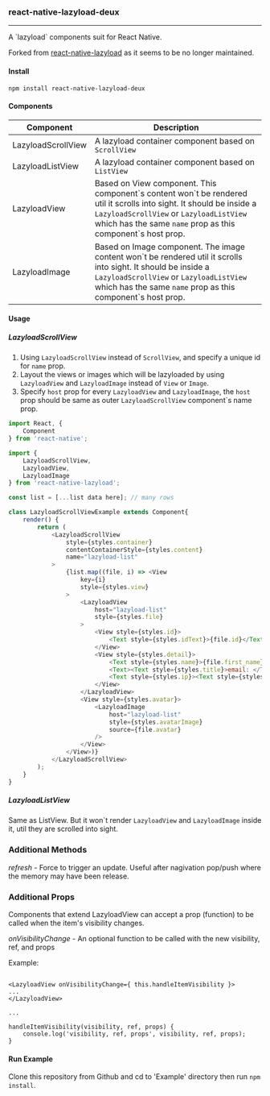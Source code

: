 ### react-native-lazyload-deux

------------------------

A \`lazyload\` components suit for React Native.

Forked from [react-native-lazyload](https://github.com/magicismight/react-native-lazyload) as it seems to be no longer maintained.

#### Install

```
npm install react-native-lazyload-deux
```

#### Components

Component           | Description
------------------- | --------------------
LazyloadScrollView  | A lazyload container component based on `ScrollView`
LazyloadListView    | A lazyload container component based on `ListView`
LazyloadView        | Based on View component. This component\`s content won\`t be rendered util it scrolls into sight. It should be inside a `LazyloadScrollView` or `LazyloadListView` which has the same `name` prop as this component\`s host prop.
LazyloadImage       | Based on Image component. The image content won\`t be rendered util it scrolls into sight. It should be inside a `LazyloadScrollView` or `LazyloadListView` which has the same `name` prop as this component\`s host prop.

#### Usage

##### LazyloadScrollView

1. Using `LazyloadScrollView` instead of `ScrollView`, and specify a unique id for `name` prop.
2. Layout the views or images which will be lazyloaded by using `LazyloadView` and `LazyloadImage` instead of `View` or `Image`.
3. Specify `host` prop for every `LazyloadView` and `LazyloadImage`, the `host` prop should be same as outer `LazyloadScrollView` component`s name prop.

```js
import React, {
    Component
} from 'react-native';

import {
    LazyloadScrollView,
    LazyloadView,
    LazyloadImage
} from 'react-native-lazyload';

const list = [...list data here]; // many rows

class LazyloadScrollViewExample extends Component{
    render() {
        return (
            <LazyloadScrollView
                style={styles.container}
                contentContainerStyle={styles.content}
                name="lazyload-list"
            >
                {list.map((file, i) => <View
                    key={i}
                    style={styles.view}
                >
                    <LazyloadView
                        host="lazyload-list"
                        style={styles.file}
                    >
                        <View style={styles.id}>
                            <Text style={styles.idText}>{file.id}</Text>
                        </View>
                        <View style={styles.detail}>
                            <Text style={styles.name}>{file.first_name} {file.last_name}</Text>
                            <Text><Text style={styles.title}>email: </Text><Text style={styles.email}>{file.email}</Text></Text>
                            <Text style={styles.ip}><Text style={styles.title}>last visit ip: </Text>{file.ip_address}</Text>
                        </View>
                    </LazyloadView>
                    <View style={styles.avatar}>
                        <LazyloadImage
                            host="lazyload-list"
                            style={styles.avatarImage}
                            source={file.avatar}
                        />
                    </View>
                </View>)}
            </LazyloadScrollView>
        );
    }
}

```

##### LazyloadListView

Same as ListView. But it won\`t  render `LazyloadView` and `LazyloadImage` inside it, util they are scrolled into sight.

### Additional Methods

*refresh* - Force to trigger an update.  Useful after nagivation pop/push where the memory may have been release.

### Additional Props

Components that extend LazyloadView can accept a prop (function) to be called when the item's visibility changes.

*onVisibilityChange* - An optional function to be called with the new visibility, ref, and props

Example:

```

<LazyloadView onVisibilityChange={ this.handleItemVisibility }>
...
</LazyloadView>

...

handleItemVisibility(visibility, ref, props) {
    console.log('visibility, ref, props', visibility, ref, props);
}

```
#### Run Example

Clone this repository from Github and cd to 'Example' directory then run `npm install`.

